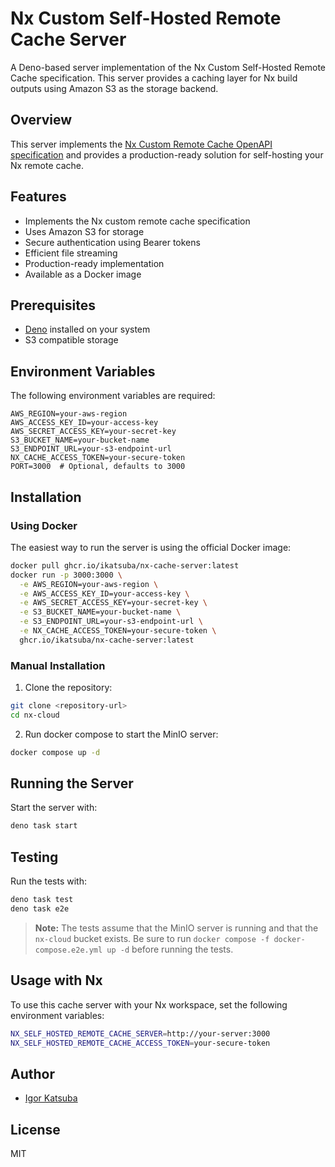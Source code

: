 # Nx Custom Self-Hosted Remote Cache Server

A Deno-based server implementation of the Nx Custom Self-Hosted Remote Cache
specification. This server provides a caching layer for Nx build outputs using
Amazon S3 as the storage backend.

## Overview

This server implements the
[Nx Custom Remote Cache OpenAPI specification](https://nx.dev/recipes/running-tasks/self-hosted-caching#build-your-own-caching-server)
and provides a production-ready solution for self-hosting your Nx remote cache.

## Features

- Implements the Nx custom remote cache specification
- Uses Amazon S3 for storage
- Secure authentication using Bearer tokens
- Efficient file streaming
- Production-ready implementation
- Available as a Docker image

## Prerequisites

- [Deno](https://deno.land/) installed on your system
- S3 compatible storage

## Environment Variables

The following environment variables are required:

```env
AWS_REGION=your-aws-region
AWS_ACCESS_KEY_ID=your-access-key
AWS_SECRET_ACCESS_KEY=your-secret-key
S3_BUCKET_NAME=your-bucket-name
S3_ENDPOINT_URL=your-s3-endpoint-url
NX_CACHE_ACCESS_TOKEN=your-secure-token
PORT=3000  # Optional, defaults to 3000
```

## Installation

### Using Docker

The easiest way to run the server is using the official Docker image:

```bash
docker pull ghcr.io/ikatsuba/nx-cache-server:latest
docker run -p 3000:3000 \
  -e AWS_REGION=your-aws-region \
  -e AWS_ACCESS_KEY_ID=your-access-key \
  -e AWS_SECRET_ACCESS_KEY=your-secret-key \
  -e S3_BUCKET_NAME=your-bucket-name \
  -e S3_ENDPOINT_URL=your-s3-endpoint-url \
  -e NX_CACHE_ACCESS_TOKEN=your-secure-token \
  ghcr.io/ikatsuba/nx-cache-server:latest
```

### Manual Installation

1. Clone the repository:

```bash
git clone <repository-url>
cd nx-cloud
```

2. Run docker compose to start the MinIO server:

```bash
docker compose up -d
```

## Running the Server

Start the server with:

```bash
deno task start
```

## Testing

Run the tests with:

```bash
deno task test
deno task e2e
```

> **Note:** The tests assume that the MinIO server is running and that the
> `nx-cloud` bucket exists. Be sure to run
> `docker compose -f docker-compose.e2e.yml up -d` before running the tests.

## Usage with Nx

To use this cache server with your Nx workspace, set the following environment
variables:

```bash
NX_SELF_HOSTED_REMOTE_CACHE_SERVER=http://your-server:3000
NX_SELF_HOSTED_REMOTE_CACHE_ACCESS_TOKEN=your-secure-token
```

## Author

- [Igor Katsuba](https://x.com/katsuba_igor)

## License

MIT
